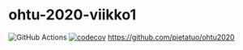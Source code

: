 # ohtu-2020-viikko1
![GitHub Actions](https://github.com/pietatuo/ohtu-2020-viikko1/workflows/Java%20CI%20with%20Gradle/badge.svg)
[![codecov](https://codecov.io/gh/pietatuo/ohtu-2020-viikko1/branch/main/graph/badge.svg?token=8PW9SSIPB2)](https://codecov.io/gh/pietatuo/ohtu-2020-viikko1)
https://github.com/pietatuo/ohtu2020
